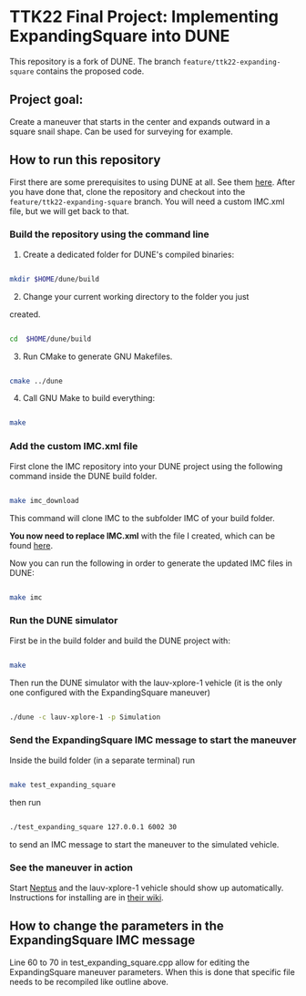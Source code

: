 # TTK22 Final Project: Implementing ExpandingSquare into DUNE

  

This repository is a fork of DUNE. The branch `feature/ttk22-expanding-square` contains the proposed code.

  

## Project goal:

  

Create a maneuver that starts in the center and expands outward in a square snail shape. Can be used for surveying for example.

  

## How to run this repository

  

First there are some prerequisites to using DUNE at all. See them [here](https://github.com/LSTS/dune/wiki/Installing-Prerequisites). After you have done that, clone the repository and checkout into the `feature/ttk22-expanding-square` branch. You will need a custom IMC.xml file, but we will get back to that.

  

### Build the repository using the command line

  
  

1. Create a dedicated folder for DUNE's compiled binaries:

  

```sh

mkdir $HOME/dune/build

```

  

2. Change your current working directory to the folder you just

created.

  

```sh

cd  $HOME/dune/build

```

  

3. Run CMake to generate GNU Makefiles.

  

```sh

cmake ../dune

```

  

4. Call GNU Make to build everything:

  

```sh

make

```

  
  

### Add the custom IMC.xml file

  

First clone the IMC repository into your DUNE project using the following command inside the DUNE build folder.

  

```sh

make imc_download

```

  

This command will clone IMC to the subfolder IMC of your build folder.

  

**You now need to replace IMC.xml** with the file I created, which can be found [here](https://github.com/tonivuc/imc/blob/feature/ttk22-expanding-square/IMC.xml).

  

Now you can run the following in order to generate the updated IMC files in DUNE:

```sh

make imc

```

### Run the DUNE simulator

First be in the build folder and build the DUNE project with:

```sh

make

```

Then run the DUNE simulator with the lauv-xplore-1 vehicle (it is the only one configured with the ExpandingSquare maneuver)

```sh

./dune -c lauv-xplore-1 -p Simulation

```

### Send the ExpandingSquare IMC message to start the maneuver

Inside the build folder (in a separate terminal) run

```sh

make test_expanding_square

```

then run

```sh

./test_expanding_square 127.0.0.1 6002 30

```

to send an IMC message to start the maneuver to the simulated vehicle.

  

### See the maneuver in action

Start [Neptus](https://github.com/LSTS/neptus) and the lauv-xplore-1 vehicle should show up automatically. Instructions for installing are in [their wiki](https://github.com/LSTS/neptus/wiki).

## How to change the parameters in the ExpandingSquare IMC message
Line 60 to 70 in test_expanding_square.cpp allow for editing the ExpandingSquare maneuver parameters. When this is done that specific file needs to be recompiled like outline above.